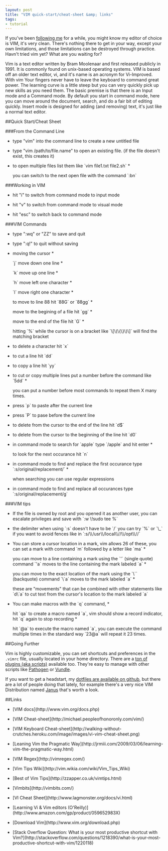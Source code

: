 ```yaml
---
layout: post
title: "VIM quick-start/cheat-sheet &amp; links"
tags:
- tutorial
---
```


If you've been [following me](http://twitter.com/jkirchartz) for a while, you might know my editor of choice is VIM,
it's very clean. There's nothing there to get in your way, except your own limitations, and those limitations can be
destroyed through practice. Havn't tried vim yet? What are you waiting for?

Vim is a text editor written by Bram Moolenaar and first released publicly in 1991. 
It is commonly found on unix-based operating systems. 
VIM is based off an older text editor, vi, and it's name is an acronym for Vi-Improved.
With vim Your fingers never have to leave the keyboard to command great power. The learning curve is a little steep but you can very quickly pick up new skills as you need them. The basic premise is that there is an Input mode
and a Command mode. By default you start in command mode, here you can move around the document, search, and do a fair bit of editing quickly. Insert mode is designed for adding (and removing) text, it's just like a normal text
editor.

##Quick Start/Cheat Sheet

###From the Command Line

* <p>type "vim" into the command line to create a new untitled file
* <p>type "vim /path/to/file.name" to open an existing file. (if the file doesn't exist, this creates it)
* <p>to open multiple files list them like `vim file1.txt file2.sh`
    * <p>you can switch to the next open file with the command `:bn`

###Working in VIM

* <p>hit "i" to switch from command mode to input mode
* <p>hit "v" to switch from command mode to visual mode
* <p>hit "esc" to switch back to command mode

###VIM Commands
* <p>type ":wq" or "ZZ" to save and quit
* <p>type ":q!" to quit without saving
* <p>moving the cursor
    * <p>`j` move down one line
    * <p>`k` move up one line
    * <p>`h` move left one character
    * <p>`l` move right one character
    * <p>to move to line 88 hit `88G` or `88gg`
    * <p>move to the begining of a file hit `gg`
    * <p>move to the end of the file hit `G`
    * <p>hitting `%` while the cursor is on a bracket like `\[\(\{\}\)\]` will find the matching bracket
* <p>to delete a character hit `x`
* <p>to cut a line hit `dd`
* <p>to copy a line hit `yy`
* <p>to cut or copy multiple lines put a number before the command like `5dd`
    * <p>you can put a number before most commands to repeat them X many times.
* <p>press `p` to paste after the current line
* <p>press `P` to pase before the current line
* <p>to delete from the cursor to the end of the line hit `d$`
* <p>to delete from the cursor to the beginning of the line hit `d0`
* <p>in command mode to search for `apple` type `/apple` and hit enter
    * <p>to look for the next occurance hit `n`
* <p>in command mode to find and replace the first occurance type `:s/original/replacement/`
    * <p>when searching you can use regular expressions
* <p>in command mode to find and replace all occurances type `:s/original/replacement/g`


###VIM tips
* <p>If the file is owned by root and you opened it as another user, you can escalate privileges and save with `:w \!sudo tee %`
* <p>the delimiter when using `:s` doesn't have to be `/` you can try `%` or `\_` if you want to avoid fences like in `:s/\\/usr\\/local\\//\\/opt\\//`
* <p>You can store a cursor location in a mark, vim allows 26 of these, you can set a mark with command `m` followed by a letter like `ma`
    * <p>you can move to a line containing a mark using the `'` (single quote) command `'a` moves to the line containing the mark labeled `a`
    * <p>you can move to the exact location of the mark using the `\`` (backquote) command `\`a` moves to the mark labeled `a`
    * <p>these are "movements" that can be combined with other statements like `d\`a` to cut text from the cursor's location to the mark labeled `a`
* <p>You can make macros with the `q` command, 
    * <p>hit `qa` to create a macro named `a`, vim should show a record indicator, hit `q` again to stop recording
    * <p>hit `@a` to execute the macro named `a`, you can execute the command multiple times in the standard way `23@a` will repeat it 23 times.

##Going Further

Vim is highly customizable, you can set shortcuts and preferences in the `.vimrc` file, usually located in your home directory.
There are a [ton of plugins (aka scripts)](http://www.vim.org/scripts/) available too. They're easy to manage with other scripts
like [Pathogen](https://github.com/tpope/vim-pathogen) or [Vundle](https://github.com/gmarik/vundle). 

If you want to get a headstart, my [dotfiles are available on github](https://github.com/jkirchartz/dotfiles), but there are a lot of people 
doing that lately, for example there's a very nice VIM Distribution named [Janus](https://github.com/carlhuda/janus) that's worth a look.

##Links

* <p>[VIM docs](http://www.vim.org/docs.php) 
* <p>[VIM Cheat-sheet](http://michael.peopleofhonoronly.com/vim/)
* <p>[VIM Keyboard Cheat-sheet](http://walking-without-crutches.heroku.com/image/images/vi-vim-cheat-sheet.png)
* <p>[Leaning Vim the Pragmatic Way](http://jrmiii.com/2009/03/06/learning-vim-the-pragmatic-way.html)
* <p>[VIM Regex](http://vimregex.com/)
* <p>[Vim Tips Wiki](http://vim.wikia.com/wiki/Vim_Tips_Wiki)
* <p>[Best of Vim Tips](http://zzapper.co.uk/vimtips.html)
* <p>[Vimbits](http://vimbits.com/)
* <p>[VI Cheat Sheet](http://www.lagmonster.org/docs/vi.html)
* <p>[Learning Vi & Vim editors (O'Reilly)](http://www.amazon.com/gp/product/059652983X)
* <p>[Download Vim](http://www.vim.org/download.php)
* <p>[Stack Overflow Question: What is your most productive shortcut with Vim?](http://stackoverflow.com/questions/1218390/what-is-your-most-productive-shortcut-with-vim/1220118)

